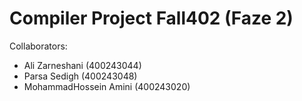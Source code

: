 # Compiler Project Fall402 (Faze 2)
Collaborators:
* Ali Zarneshani (400243044)
* Parsa Sedigh (400243048)
* MohammadHossein Amini (400243020)
